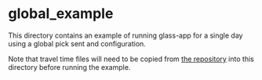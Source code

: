 # global_example

This directory contains an example of running glass-app for a single day using
a global pick sent and configuration.

Note that travel time files will need to be copied from [the repository](https://github.com/usgs/neic-glass3/tree/master/glasscore/traveltime/tt-files)
into this directory before running the example.
